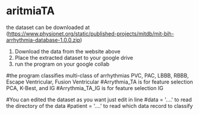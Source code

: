 # aritmiaTA

the dataset can be downloaded at (https://www.physionet.org/static/published-projects/mitdb/mit-bih-arrhythmia-database-1.0.0.zip)

1. Download the data from the website above
2. Place the extracted dataset to your google drive
3. run the program on your google collab

#the program classifies multi-class of arrhythmias PVC, PAC, LBBB, RBBB, Escape Ventricular, Fusion Ventricular
#Arrythmia_TA is for feature selection PCA, K-Best, and IG
#Arrythmia_TA_IG is for feature selection IG

#You can edited the dataset as you want just edit in line 
  #data = '....' to read the directory of the data
  #patient = '....' to read which data record to classify
